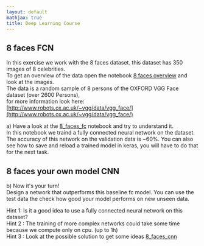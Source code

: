 ```yaml
---
layout: default
mathjax: true
title: Deep Learning Course 
---
```

## 8 faces FCN

In this exercise we work with the 8 faces dataset. this dataset has 350 images of 8 celebrities.  
To get an overview of the data open the notebook [8 faces overview](https://www.dropbox.com/sh/oek6lcshf9ws8o4/AAB5hSpN328raDkbdYHH_YsQa?dl=0&preview=8_faces_dataoverview.html) and look at the images.  
The data is a random sample of 8 persons of the OXFORD VGG Face dataset (over 2600 Persons),  
for more information look here: [http://www.robots.ox.ac.uk/~vgg/data/vgg_face/](http://www.robots.ox.ac.uk/~vgg/data/vgg_face/)  

a) Have a look at the [8_faces_fc](https://github.com/tensorchiefs/dl_course_2018/blob/master/notebooks/09_8_faces_fc.ipynb) notebook and try to understand it.  
In this notebook we traind a fully connected neural network on the dataset. The accuracy of this network on the validation data is ~60%.
You can also see how to save and reload a trained model in keras, you will have to do that for the next task.

## 8 faces your own model CNN

b)  Now it's your turn!  
Design a network that outperforms this baseline fc model.
You can use the test data the check how good your model performs on new unseen data.


Hint 1: Is it a good idea to use a fully connected neural network on this dataset?  
Hint 2 : The training of more complex networks could take some time because we compute only on cpu. (up to 1h)  
Hint 3 : Look at the possible solution to get some ideas [8_faces_cnn](https://github.com/tensorchiefs/dl_course_2018/blob/master/notebooks/10_8_faces_cnn.ipynb)
